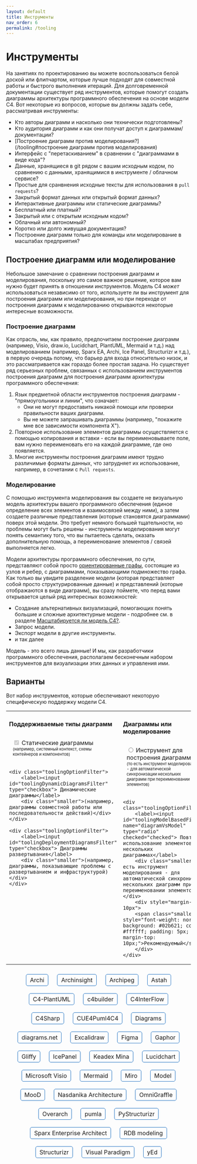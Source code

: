 ```yaml
---
layout: default
title: Инструменты
nav_order: 6
permalink: /tooling
---
```


# Инструменты

На занятиях по проектированию вы можете воспользоваться белой доской или флипчартом, которые лучше подходят для
совместной работы и быстрого выполнения итераций. Для долговременной документации существует ряд инструментов, которые
помогут создать диаграммы архитектуры программного обеспечения на основе модели C4. Вот некоторые из вопросов, которые
вы должны задать себе, рассматривая инструменты:

- Кто авторы диаграмм и насколько они технически подготовлены?
- Кто аудитория диаграмм и как они получат доступ к диаграммам/документации?
- [Построение диаграмм против моделирования?] (/tooling#построение диаграмм против моделирования)
- Интерфейс с "перетаскиванием" в сравнении с "диаграммами в виде кода"?
- Данные, хранящиеся в git рядом с вашим исходным кодом, по сравнению с данными, хранящимися в инструменте / облачном сервисе?
- Простые для сранвнения исходные тексты для использования в `pull requests`?
- Закрытый формат данных или открытый формат данных?
- Интерактивные диаграммы или статические диаграммы?
- Бесплатный или платный?
- Закрытый или с открытым исходным кодом?
- Облачный или автономный?
- Коротко или долго живущая документация?
- Построение диаграмм только для команды или моделирование в масштабах предприятия?

## Построение диаграмм или моделирование

Небольшое замечание о сравнении построения диаграмм и моделирования, поскольку это самое важное решение, которое вам
нужно будет принять в отношении инструментов. Модель C4 *может* использоваться независимо от того, используете ли вы
инструмент для построения диаграмм или моделирования, но при переходе от построения диаграмм к моделированию открываются
некоторые интересные возможности.

### Построение диаграмм

Как отрасль, мы, как правило, предпочитаем построение диаграмм (например, Visio, draw.io, Lucidchart, PlantUML, Mermaid и т.д.)
над моделированием (например, Sparx EA, Archi, Ice Panel, Structurizr и т.д.), в первую очередь потому, что барьер для входа относительно
низок, и это рассматривается как гораздо более простая задача. Но существует ряд серьезных проблем, связанных с использованием инструментов построения диаграмм для
построения диаграмм архитектуры программного обеспечения:

1. Язык предметной области инструментов построения диаграмм - "прямоугольники и линии", что означает:
   - Они не могут предоставить никакой помощи или проверки правильности ваших диаграмм.
   - Вы не можете запрашивать диаграммы (например, "покажите мне все зависимости компонента X").
2. Повторное использование элементов диаграммы осуществляется с помощью копирования и вставки - если вы переименовываете поле, вам нужно переименовать его на каждой диаграмме, где оно появляется.
3. Многие инструменты построения диаграмм имеют трудно различимые форматы данных, что затрудняет их использование, например, в сочетании с `Pull requests`.

### Моделирование

С помощью инструмента моделирования вы создаете не визуальную модель архитектуры вашего программного
обеспечения (единое определение всех элементов и взаимосвязей между ними), а затем создаете различные представления
(которые становятся диаграммами) поверх этой модели. Это требует немного большей тщательности, но проблемы могут быть решены -
инструменты моделирования могут понять семантику того, что вы пытаетесь сделать, оказать дополнительную помощь,
а переименование элементов / связей выполняется легко.

Модели архитектуры программного обеспечения, по сути, представляют собой просто [ориентированные графы](https://en.wikipedia.org/wiki/Directed_graph),
состоящие из узлов и ребер, с диаграммами, показывающими подмножество графа. Как только вы увидите разделение модели
(которая представляет собой просто структурированные данные) и представлений (которые отображаются в виде диаграмм),
вы сразу поймете, что перед вами открывается целый ряд интересных возможностей:

- Создание альтернативных визуализаций, помогающих понять большие и сложные архитектурные модели - подробнее см. в разделе [Масштабируется ли модель C4?](/faq#масштабируется-ли-модель-c4).
- Запрос модели.
- Экспорт модели в другие инструменты.
- и так далее

Модель - это всего лишь данные! И мы, как разработчики программного обеспечения, располагаем бесконечным набором
инструментов для визуализации этих данных и управления ими.

## Варианты

Вот набор инструментов, которые обеспечивают некоторую специфическую поддержку модели C4.

<script type="application/javascript" src="https://code.jquery.com/jquery-3.7.1.slim.min.js"></script>

<style>
.toolingOptionFilter {
    margin: 10px 20px 20px 10px;
    display: inline-block;
}
.toolingOption {
    font-size: 16px;
    display: inline-block;
    margin: 10px;
    border: solid 1px #1168BD;
    padding: 5px 10px 5px 10px;
    border-radius: 5px;
}
.toolingOption:hover {
    background: #1168BD;
    color: #ffffff;
}
.toolingOption:hover a {
    color: #ffffff;
}
.toolingOption a {
    text-decoration: none;
}
.toolingOption a:hover {
    background: #1168BD;
    color: #ffffff;
    text-decoration: none;
}
.centered {
    text-align: center;
}
.faded {
    opacity: 0.2;
}
.small {
    font-size: 13px;
}
.smaller {
    font-size: 11px;
}
</style>

<table>
<tr>
<td style="vertical-align: top">
    <h4>Поддерживаемые типы диаграмм</h4>
    <div class="toolingOptionFilter">
        <label><input id="toolingStaticDiagramsFilter" type="checkbox" checked="checked" disabled="disabled"> Статические диаграммы</label>
        <div class="smaller">(например, системный контекст, схемы контейнеров и компонентов)</div>
    </div>

    <div class="toolingOptionFilter">
        <label><input id="toolingDynamicDiagramsFilter" type="checkbox"> Динамические диаграммы</label>
        <div class="smaller">(например, диаграммы совместной работы или последовательности действий)</div>
    </div>

    <div class="toolingOptionFilter">
        <label><input id="toolingDeploymentDiagramsFilter" type="checkbox"> Диаграммы развертывания</label>
        <div class="smaller">(например, диаграммы, показывающие проблемы с развертыванием и инфраструктурой)</div>
    </div>
</td>
<td style="vertical-align: top">
    <h4>Диаграммы или моделирование</h4>
    <div class="toolingOptionFilter">
        <label><input id="toolingDiagrammingFilter" name="diagramVsModel" type="radio"> Инструмент для построения диаграмм</label>
        <div class="smaller">(то есть инструмент моделирования - для автоматической синхронизации нескольких диаграмм при переименовании элементов)</div>
    </div>

    <div class="toolingOptionFilter">
        <label><input id="toolingModelBasedFilter" name="diagramVsModel" type="radio" checked="checked"> Повторное использование элементов на нескольких диаграммах</label>
        <div class="smaller">(то есть инструмент моделирования - для автоматической синхронизации нескольких диаграмм при переименовании элементов)</div>
        <div style="margin-top: 10px">
        <span class="smaller" style="font-weight: normal; background: #02b621; color: #ffffff; padding: 5px; margin-top: 10px;">Рекомендуемый</span>
        </div>
    </div>
</td>
<td style="vertical-align: top">
    <h4>Авторство</h4>
    <div class="toolingOptionFilter">
        <label><input id="toolingWithUIFilter" name="authoring" type="radio"> Графический интерфейс пользователя</label>
        <div class="smaller">(пользовательский интерфейс моделирования перетаскиванием)</div>
    </div>

    <div class="toolingOptionFilter">
        <label><input id="toolingAsCodeFilter" name="authoring" type="radio" checked="checked"> Диаграммы и модели в виде кода</label>
        <div class="smaller">(для упрощения контроля версий и интеграции в конвейеры сборки/ другие инструменты)</div>
    </div>
</td>
<td style="vertical-align: top">
    <h4>Другое</h4>
    <div class="toolingOptionFilter">
        <label><input id="toolingOpenSourceFilter" type="checkbox"> С открытым исходным кодом</label>
        <div class="smaller">(бесплатно, разветвлять / настраивать и т.д.)</div>
    </div>

    <div class="toolingOptionFilter">
        <label><input id="toolingRenderingToolIndependentFilter" type="checkbox"> Независимый инструмент рендеринга</label>
        <div class="smaller">(для визуализации диаграмм с помощью различных инструментов или форматов визуализации, таких как <a href="/диаграммы/обозначения#альтернативные визуализации">диаграммы, графики и т.д.</a>)</div>
    </div>
</td>
</tr>
</table>

<div class="centered">
    <div class="toolingOption toolingOpenSource toolingModelBased toolingWithUI toolingStaticDiagrams toolingDynamicDiagrams toolingDeploymentDiagrams">
        <a href="https://www.archimatetool.com/blog/2020/04/18/c4-model-architecture-viewpoint-and-archi-4-7/" target="_blank">Archi</a>
    </div>
    <div class="toolingOption toolingOpenSource toolingDiagramming toolingAsCode toolingStaticDiagrams">
        <a href="https://github.com/lonely-lockley/archinsight" target="_blank">Archinsight</a>
    </div>
    <div class="toolingOption toolingModelBased toolingWithUI toolingStaticDiagrams toolingDeploymentDiagrams">
        <a href="https://www.archipeg.com/learn/c4-model-v1-metamodel" target="_blank">Archipeg</a>
    </div>
    <div class="toolingOption toolingModelBased toolingWithUI toolingStaticDiagrams toolingDynamicDiagrams toolingDeploymentDiagrams">
        <a href="https://github.com/ChangeVision/astah-c4model-plugin" target="_blank">Astah</a>
    </div>
    <div class="toolingOption toolingOpenSource toolingDiagramming toolingAsCode toolingStaticDiagrams toolingDynamicDiagrams toolingDeploymentDiagrams">
        <a href="https://github.com/plantuml-stdlib/C4-PlantUML" target="_blank">C4-PlantUML</a>
    </div>
    <div class="toolingOption toolingOpenSource toolingDiagramming toolingAsCode toolingStaticDiagrams toolingDynamicDiagrams toolingDeploymentDiagrams">
        <a href="https://adrianvlupu.github.io/C4-Builder" target="_blank">c4builder</a>
    </div>
    <div class="toolingOption toolingOpenSource toolingModelBased toolingAsCode toolingStaticDiagrams">
        <a href="https://github.com/SlavaVedernikov/C4InterFlow" target="_blank">C4InterFlow</a>
    </div>
    <div class="toolingOption toolingOpenSource toolingDiagramming toolingAsCode toolingStaticDiagrams toolingDeploymentDiagrams">
        <a href="https://github.com/8T4/c4sharp" target="_blank">C4Sharp</a>
    </div>
    <div class="toolingOption toolingOpenSource toolingDiagramming toolingAsCode toolingStaticDiagrams">
        <a href="https://owulveryck.github.io/cue4puml4c4/" target="_blank">CUE4Puml4C4</a>
    </div>
    <div class="toolingOption toolingOpenSource toolingDiagramming toolingAsCode toolingStaticDiagrams">
        <a href="https://diagrams.mingrammer.com/docs/nodes/c4" target="_blank">Diagrams</a>
    </div>
    <div class="toolingOption toolingOpenSource toolingDiagramming toolingWithUI toolingStaticDiagrams toolingDynamicDiagrams toolingDeploymentDiagrams">
        <a href="https://www.diagrams.net/blog/c4-modelling" target="_blank">diagrams.net</a>
    </div>
    <div class="toolingOption toolingWithUI toolingDiagramming toolingStaticDiagrams toolingDynamicDiagrams toolingDeploymentDiagrams">
        <a href="https://libraries.excalidraw.com/#dmitry-burnyshev-c4-architecture" target="_blank">Excalidraw</a>
    </div>
    <div class="toolingOption toolingWithUI toolingDiagramming toolingStaticDiagrams toolingDynamicDiagrams toolingDeploymentDiagrams">
        <a href="https://www.figma.com/templates/c4-model-examples/" target="_blank">Figma</a>
    </div>
    <div class="toolingOption toolingWithUI toolingOpenSource toolingModelBased toolingStaticDiagrams toolingDynamicDiagrams toolingDeploymentDiagrams">
        <a href="https://gaphor.org" target="_blank">Gaphor</a>
    </div>
    <div class="toolingOption toolingWithUI toolingDiagramming toolingStaticDiagrams toolingDynamicDiagrams toolingDeploymentDiagrams">
        <a href="https://www.gliffy.com/blog/c4-model" target="_blank">Gliffy</a>
    </div>
    <div class="toolingOption toolingWithUI toolingModelBased toolingStaticDiagrams toolingDynamicDiagrams">
        <a href="https://icepanel.io/c4-model" target="_blank">IcePanel</a>
    </div>
    <div class="toolingOption toolingOpenSource toolingDiagramming toolingAsCode toolingStaticDiagrams toolingDynamicDiagrams toolingDeploymentDiagrams">
        <a href="https://keadex.dev/en/projects/keadex-mina" target="_blank">Keadex Mina</a>
    </div>
    <div class="toolingOption toolingWithUI toolingDiagramming toolingStaticDiagrams toolingDynamicDiagrams toolingDeploymentDiagrams">
        <a href="https://www.lucidchart.com/pages/templates/c-4-model-example" target="_blank">Lucidchart</a>
    </div>
    <div class="toolingOption toolingWithUI toolingDiagramming toolingStaticDiagrams toolingDynamicDiagrams toolingDeploymentDiagrams">
        <a href="https://github.com/pihalve/c4model-visio-stencil" target="_blank">Microsoft Visio</a>
    </div>
    <div class="toolingOption toolingOpenSource toolingDiagramming toolingAsCode toolingStaticDiagrams toolingDynamicDiagrams toolingDeploymentDiagrams">
        <a href="https://mermaid.js.org/syntax/c4.html" target="_blank">Mermaid</a>
    </div>
    <div class="toolingOption toolingWithUI toolingDiagramming toolingStaticDiagrams toolingDynamicDiagrams toolingDynamicDiagrams toolingDeploymentDiagrams">
        <a href="https://miro.com/miroverse/c4-architecture/" target="_blank">Miro</a>
    </div>
    <div class="toolingOption toolingOpenSource toolingModelBased toolingAsCode toolingStaticDiagrams toolingDynamicDiagrams toolingDeploymentDiagrams">
        <a href="https://github.com/goadesign/model" target="_blank">Model</a>
    </div>
    <div class="toolingOption toolingWithUI toolingModelBased toolingStaticDiagrams">
        <a href="https://supportportal.moodinternational.com/hc/en-us/articles/360015465100-MooD-and-the-C4-model" target="_blank">MooD</a>
    </div>
    <div class="toolingOption toolingOpenSource toolingWithUI toolingDiagramming toolingStaticDiagrams toolingDynamicDiagrams toolingDeploymentDiagrams">
        <a href="https://architecture.models.nasdanika.org/references/eSubpackages/c4/index.html" target="_blank">Nasdanika Architecture</a>
    </div>
    <div class="toolingOption toolingWithUI toolingDiagramming toolingStaticDiagrams toolingDynamicDiagrams toolingDeploymentDiagrams">
        <a href="https://stenciltown.omnigroup.com/stencils/c4/" target="_blank">OmniGraffle</a>
    </div>
    <div class="toolingOption toolingOpenSource toolingModelBased toolingAsCode toolingStaticDiagrams toolingDynamicDiagrams toolingDeploymentDiagrams">
        <a href="https://github.com/soulspace-org/overarch" target="_blank">Overarch</a>
    </div>
    <div class="toolingOption toolingOpenSource toolingModelBased toolingAsCode toolingStaticDiagrams toolingDynamicDiagrams toolingDeploymentDiagrams">
        <a href="https://github.com/DrMarkusVoss/pumla/blob/main/test/examples/C4example/pumlaC4Example.md" target="_blank">pumla</a>
    </div>
    <div class="toolingOption toolingOpenSource toolingModelBased toolingAsCode toolingStaticDiagrams">
        <a href="https://github.com/nielsvanspauwen/pystructurizr" target="_blank">PyStructurizr</a>
    </div>
    <div class="toolingOption toolingWithUI toolingModelBased toolingStaticDiagrams toolingDynamicDiagrams toolingDeploymentDiagrams">
        <a href="http://www.sparxsystems.eu/c4/" target="_blank">Sparx Enterprise Architect</a>
    </div>
    <div class="toolingOption toolingOpenSource toolingModelBased toolingAsCode toolingStaticDiagrams">
        <a href="https://rdbmodel.github.io" target="_blank">RDB modeling</a>
    </div>
    <div class="toolingOption toolingOpenSource toolingModelBased toolingAsCode toolingRenderingToolIndependent toolingStaticDiagrams toolingDynamicDiagrams toolingDeploymentDiagrams">
        <a href="https://structurizr.com" target="_blank">Structurizr</a>
    </div>
    <div class="toolingOption toolingWithUI toolingDiagramming toolingStaticDiagrams toolingDynamicDiagrams toolingDeploymentDiagrams">
        <a href="https://online.visual-paradigm.com/diagrams/features/c4-model-tool/" target="_blank">Visual Paradigm</a>
    </div>
    <div class="toolingOption toolingWithUI toolingDiagramming toolingStaticDiagrams toolingDynamicDiagrams toolingDeploymentDiagrams">
        <a href="https://github.com/Ferhat67/C4-yEd" target="_blank">yEd</a>
    </div>
</div>

<script>
    $('#toolingOpenSourceFilter, #toolingDiagrammingFilter, #toolingModelBasedFilter, #toolingAsCodeFilter, #toolingWithUIFilter, #toolingRenderingToolIndependentFilter, #toolingStaticDiagramsFilter, #toolingDynamicDiagramsFilter, #toolingDeploymentDiagramsFilter').change(function() {
        filterToolingOptions();
    });

    function filterToolingOptions() {
        var classes = '';

        if ($('#toolingOpenSourceFilter').is(":checked")) {
            classes = classes + '.toolingOpenSource';
        }
        
        if ($('#toolingDiagrammingFilter').is(":checked")) {
            classes = classes + '.toolingDiagramming';
        }
        
        if ($('#toolingModelBasedFilter').is(":checked")) {
            classes = classes + '.toolingModelBased';
        }
        
        if ($('#toolingAsCodeFilter').is(":checked")) {
            classes = classes + '.toolingAsCode';
        }
        
        if ($('#toolingWithUIFilter').is(":checked")) {
            classes = classes + '.toolingWithUI';
        }
        
        if ($('#toolingRenderingToolIndependentFilter').is(":checked")) {
            classes = classes + '.toolingRenderingToolIndependent';
        }
        
        if ($('#toolingStaticDiagramsFilter').is(":checked")) {
            classes = classes + '.toolingStaticDiagrams';
        }
        
        if ($('#toolingDynamicDiagramsFilter').is(":checked")) {
            classes = classes + '.toolingDynamicDiagrams';
        }
        
        if ($('#toolingDeploymentDiagramsFilter').is(":checked")) {
            classes = classes + '.toolingDeploymentDiagrams';
        }
        
        if (classes.length === 0) {
            $('.toolingOption').removeClass('faded');
        } else {
            $('.toolingOption').addClass('faded');
            $('.toolingOption').filter(classes).removeClass('faded');
        }
    }

    filterToolingOptions();
</script>
